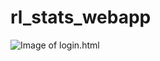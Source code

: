 # rl_stats_webapp
 
![Image of login.html](https://github.com/waterBottleHolster/rl_stats_webapp_v2/blob/mockup-only/static/images/screenshots/base.html%20screenshot.png)
